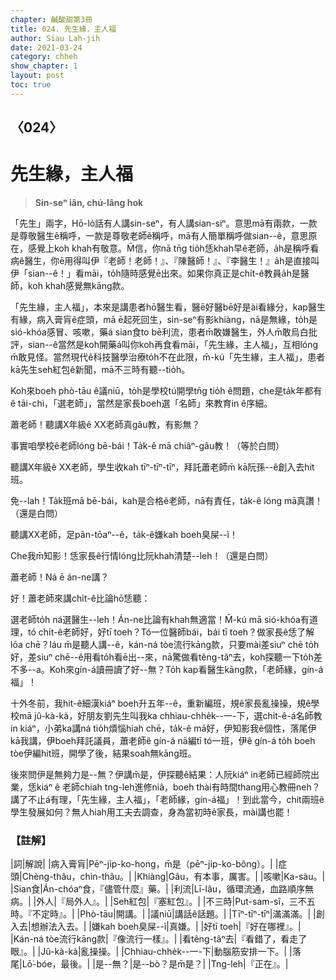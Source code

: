 ```yaml
---
chapter: 鹹酸甜第3冊
title: 024. 先生緣，主人福
author: Siau Lah-jih
date: 2021-03-24
category: chheh
show_chapter: 1
layout: post
toc: true
---
```


## 〈024〉
# 先生緣，主人福
> **Sin-seⁿ iân, chú-lâng hok**
 
「先生」兩字，Hō-ló話有人講sin-seⁿ，有人講sian-siⁿ。意思mā有兩款，一款是尊敬醫生ê稱呼，一款是尊敬老師ê稱呼，mā有人簡單稱呼做sian--ê，意思原在，感覺上koh khah有敬意。M̄信，你nā tn̄g tio̍h恁khah早ê老師，a̍h是稱呼看病ê醫生，你ē用得叫伊『老師！老師！』、『陳醫師！』、『李醫生！』a̍h是直接叫伊「sian--ê！」看māi，to̍h隨時感覺ē出來。如果你真正是chi̍t-ê教員a̍h是醫師，koh khah感覺無kāng款。

「先生緣，主人福」，本來是講患者hō͘醫生看，醫ē好醫bē好是ài看緣分，kap醫生有緣，病入膏肓ê症頭，mā ē起死回生，sin-seⁿ有影khiàng，nā是無緣，to̍h是sió-khóa感冒、咳嗽，藥á sian食to bē利流，患者m̄敢嫌醫生，外人m̄敢烏白批評，sian--ê當然是koh開藥á叫你koh再食看māi，「先生緣，主人福」，互相lóng m̄敢見怪。當然現代ê科技醫學治療to̍h不在此限，m̄-kú「先生緣，主人福」，患者kā先生seh紅包ê新聞，mā不三時有聽--tio̍h。

Koh來boeh phò-tāu ê議niū，to̍h是學校tú開學tn̄g tio̍h ê問題，che是ta̍k年都有ê tāi-chì，「選老師」，當然是家長boeh選「名師」來教育in ê序細。

蕭老師！聽講X年級ê XX老師真gâu教，有影無？

事實咱學校ê老師lóng bē-bái！Ta̍k-ê mā chiâⁿ-gâu教！（等於白問）

聽講X年級ê XX老師，學生收kah tīⁿ-tīⁿ-tīⁿ，拜託蕭老師m̄ kā阮孫--ê創入去hit班。

免--lah！Ta̍k班mā bē-bái，kah是合格ê老師，nā有責任，ta̍k-ê lóng mā真讚！（還是白問）

聽講XX老師，足pān-tōaⁿ--ê，ta̍k-ê嫌kah boeh臭屎--ì！

Che我m̄知影！恁家長ê行情lóng比阮khah清楚--leh！（還是白問）

蕭老師！Ná ē án-ne講？

好！蕭老師來講chi̍t-ê比論hō͘恁聽：

選老師to̍h ná選醫生--leh！Án-ne比論有khah無適當！M̄-kú mā sió-khóa有道理，tó chi̍t-ê老師好，好tī toeh？Tó一位醫師bái，bái tī toeh？做家長ê恁了解lōa chē？Iáu m̄是聽人講--ê，kán-ná tòe流行kāng款，只要mài差siuⁿ chē to̍h好，差siuⁿ chē--ê用看to̍h看ē出--來，nā驚做看têng-tâⁿ去，koh探聽一下to̍h差不多--a。Koh來gín-á讀冊讀了好--無？To̍h kap看醫生kāng款，「老師緣，gín-á福」！

十外冬前，我hit-ê細漢kiáⁿ boeh升五年--ê，重新編班，規ê家長亂操操，規ê學校mā jû-kà-kà，好朋友劉先生叫我ka chhiau-chhe̍k--一-下，選chi̍t-ê-á名師教in kiáⁿ，小弟ka講ná tio̍h煩惱hiah chē，ta̍k-ê mā好，伊知影我ê個性，落尾伊kā我講，伊boeh拜託議員，蕭老師ê gín-á nā編tī tó一班，伊ê gín-á to̍h boeh tòe伊編hit班，開學了後，結果soah無kāng班。

後來問伊是無夠力是--無？伊講m̄是，伊探聽ê結果：人阮kiáⁿ in老師已經師院出業，恁kiáⁿ ê 老師chiah tng-leh進修niâ，boeh thài有時間thang用心教冊neh？講了不止á有理，「先生緣，主人福」，「老師緣，gín-á福」！到此當今，chit兩班ê學生發展如何？無人hiah用工夫去調查，身為當初時ê家長，mài講也罷！

 
### 【註解】

|詞|解說|
|病入膏肓|Pēⁿ-ji̍p-ko-hong，m̄是（pēⁿ-ji̍p-ko-bông）。|
|症頭|Chèng-thâu，chìn-thâu。|
|Khiàng|Gâu，有本事，厲害。|
|咳嗽|Ka-sàu。|
|Sian食|Án-chóaⁿ食，『儘管什麼』藥。|
|利流|Lī-lâu，循環流通，血路順序無病。|
|外人|『局外人』。|
|Seh紅包|『塞紅包』。|
|不三時|Put-sam-sî，三不五時。『不定時』。|
|Phò-tāu|開講。|
|議niū|講話ê話題。|
|Tīⁿ-tīⁿ-tīⁿ|滿滿滿。|
|創入去|想辦法入去。|
|嫌kah boeh臭屎--ì|真嫌。|
|好tī toeh|『好在哪裡』。|
|Kán-ná tòe流行kāng款|『像流行一樣』。|
|看têng-tâⁿ去|『看錯了，看走了眼』。|
|Jû-kà-kà|亂操操。|
|Chhiau-chhe̍k--一-下|動腦筋安排一下。|
|落尾|Lō͘-bóe，最後。|
|是--無？|是--bò？是m̄是？|
|Tng-leh|『正在』。|
